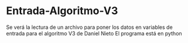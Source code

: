 # Entrada-Algoritmo-V3
Se verá la lectura de un archivo para poner los datos en variables de entrada para el algoritmo V3 de Daniel Nieto
El programa está en python
